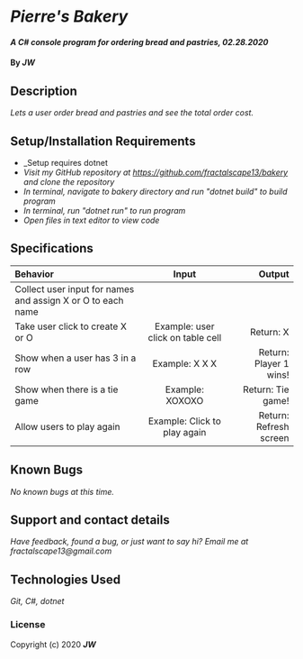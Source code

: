# _Pierre's Bakery_

#### _A C# console program for ordering bread and pastries, 02.28.2020_

#### By _**JW**_

## Description

_Lets a user order bread and pastries and see the total order cost._

## Setup/Installation Requirements

* _Setup requires dotnet 
* _Visit my GitHub repository at https://github.com/fractalscape13/bakery and clone the repository_
* _In terminal, navigate to bakery directory and run "dotnet build" to build program_
* _In terminal, run "dotnet run" to run program_
* _Open files in text editor to view code_

## Specifications


| Behavior       | Input    | Output     |
| :------------- | :----------: | -----------: |
| Collect user input for names and assign X or O to each name |
| Take user click to create X or O | Example: user click on table cell | Return: X |
| Show when a user has 3 in a row | Example: X X X | Return: Player 1 wins! |
| Show when there is a tie game | Example: XOXOXO | Return: Tie game! |
| Allow users to play again | Example: Click to play again | Return: Refresh screen |


## Known Bugs

_No known bugs at this time._

## Support and contact details

_Have feedback, found a bug, or just want to say hi? Email me at fractalscape13@gmail.com_

## Technologies Used

_Git, C#, dotnet_

### License

Copyright (c) 2020 **_JW_**